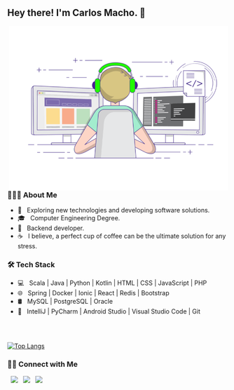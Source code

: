       
<h2> Hey there! I'm Carlos Macho. 👋</h2>
<img align="right" alt="GIF" src="https://raw.githubusercontent.com/devSouvik/devSouvik/master/gif3.gif" width="500"/>

<h3> 👨🏻‍💻 About Me </h3>

- 🤔 &nbsp; Exploring new technologies and developing software solutions.
- 🎓 &nbsp; Computer Engineering Degree.
- 💼 &nbsp; Backend developer.
- ☕ &nbsp; I believe, a perfect cup of coffee can be the ultimate solution for any stress. 

<h3>🛠 Tech Stack</h3>

- 💻 &nbsp; Scala | Java | Python | Kotlin | HTML | CSS | JavaScript | PHP
- 🌐 &nbsp; Spring | Docker | Ionic | React | Redis | Bootstrap
- 🛢 &nbsp; MySQL | PostgreSQL | Oracle 
- 🔧 &nbsp; IntelliJ | PyCharm | Android Studio | Visual Studio Code | Git

<br>


<!-- <img align="center" src="https://github-readme-stats.vercel.app/api?username=carlosmacho&include_all_commits=true&count_private=true&show_icons=true&line_height=20&title_color=7A7ADB&icon_color=2234AE&text_color=D3D3D3&bg_color=0,000000,130F40" alt="carlosmacho's Github Stats">-->
</br>


[![Top Langs](https://github-readme-stats.vercel.app/api/top-langs/?username=carlosmacho&layout=compact&text_color=daf7dc&bg_color=151515)](https://github.com/carlosmacho/github-readme-stats)

<h3> 🤝🏻 Connect with Me </h3>

<p align="left">
&nbsp; <a href="https://www.instagram.com/machof1" target="_blank" rel="noopener noreferrer"><img src="https://img.icons8.com/plasticine/100/000000/instagram-new.png" width="50" /></a>  
&nbsp; <a href="https://www.linkedin.com/in/carlos-macho/" target="_blank" rel="noopener noreferrer"><img src="https://img.icons8.com/plasticine/100/000000/linkedin.png" width="50" /></a>
&nbsp; <a href="mailto:carlosmachopvz@gmail.com" target="_blank" rel="noopener noreferrer"><img src="https://img.icons8.com/plasticine/100/000000/gmail.png"  width="50" /></a>
</p>
